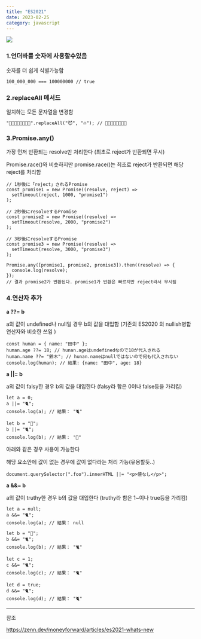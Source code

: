 ```yaml
---
title: "ES2021"
date: 2023-02-25
category: javascript
---
```


![](/storage/20230225224527604754.jpg)

### 1.언더바를 숫자에 사용할수있음

숫자를 더 쉽게 식별가능함

```
100_000_000 === 100000000 // true
```

### 2.replaceAll 메서드

일치하는 모든 문자열을 변경함

```
"👺👺😈😈👺👺😈😈".replaceAll("😈", "🔥"); // 👺👺🔥🔥👺👺🔥🔥
```

### 3.Promise.any()

가장 먼저 반환되는 resolve만 처리한다 (최초로 reject가 반환되면 무시)

Promise.race()와 비슷하지만 promise.race()는 최초로 reject가 반환되면 해당 reject를 처리함

```
// 1秒後に「reject」されるPromise
const promise1 = new Promise((resolve, reject) =>
  setTimeout(reject, 1000, "promise1")
);

// 2秒後にresolveするPromise
const promise2 = new Promise((resolve) =>
  setTimeout(resolve, 2000, "promise2")
);

// 3秒後にresolveするPromise
const promise3 = new Promise((resolve) =>
  setTimeout(resolve, 3000, "promise3")
);

Promise.any([promise1, promise2, promise3]).then((resolve) => {
  console.log(resolve);
});
// 결과 promise2가 반환된다. promise1가 반환은 빠르지만 reject라서 무시됨
```

### 4.연산자 추가

**a ??= b**

a의 값이 undefined나 null일 경우 b의 값을 대입함 (기존의 ES2020 의 nullish병합연산자와 비슷한 쓰임 )

```
const human = { name: "田中" };
human.age ??= 18; // hunan.ageはundefinedなので18が代入される
human.name ??= "鈴木"; // hunan.nameはnullではないので何も代入されない
console.log(human); // 結果: {name: "田中", age: 18}
```

**a ||= b**

a의 값이 falsy한 경우 b의 값을 대입한다 (falsy라 함은 0이나 false등을 가리킴)

```
let a = 0;
a ||= "🐈";
console.log(a); // 結果： "🐈"

let b = "🐷";
b ||= "🐈";
console.log(b); // 結果： "🐷"
```

아래와 같은 경우 사용이 가능한다

해당 요소안에 값이 없는 경우에 값이 없다라는 처리 가능(유용할듯..)

```
document.querySelector(".foo").innerHTML ||= "<p>値なし</p>";
```

**a &&= b**

a의 값이 truthy한 경우 b의 값을 대입한다 (truthy라 함은 1~이나 true등을 가리킴)

```
let a = null;
a &&= "🐈";
console.log(a); // 結果： null

let b = "🐷";
b &&= "🐈";
console.log(b); // 結果： "🐈"

let c = 1;
c &&= "🐈";
console.log(c); // 結果： "🐈"

let d = true;
d &&= "🐈";
console.log(d); // 結果： "🐈"
```

---

참조

https://zenn.dev/moneyforward/articles/es2021-whats-new
